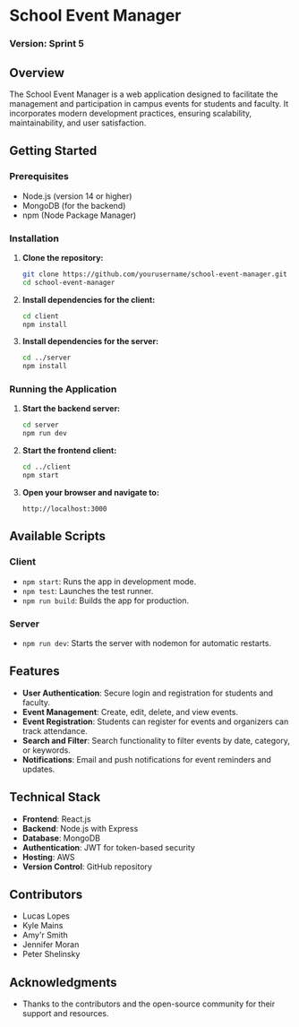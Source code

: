 # School Event Manager

### Version: Sprint 5

## Overview
The School Event Manager is a web application designed to facilitate the management and participation in campus events for students and faculty. It incorporates modern development practices, ensuring scalability, maintainability, and user satisfaction.

## Getting Started

### Prerequisites
- Node.js (version 14 or higher)
- MongoDB (for the backend)
- npm (Node Package Manager)

### Installation

1. **Clone the repository:**
   ```bash
   git clone https://github.com/yourusername/school-event-manager.git
   cd school-event-manager
   ```

2. **Install dependencies for the client:**
   ```bash
   cd client
   npm install
   ```

3. **Install dependencies for the server:**
   ```bash
   cd ../server
   npm install
   ```

### Running the Application

1. **Start the backend server:**
   ```bash
   cd server
   npm run dev
   ```

2. **Start the frontend client:**
   ```bash
   cd ../client
   npm start
   ```

3. **Open your browser and navigate to:**
   ```
   http://localhost:3000
   ```

## Available Scripts

### Client
- `npm start`: Runs the app in development mode.
- `npm test`: Launches the test runner.
- `npm run build`: Builds the app for production.

### Server
- `npm run dev`: Starts the server with nodemon for automatic restarts.

## Features
- **User Authentication**: Secure login and registration for students and faculty.
- **Event Management**: Create, edit, delete, and view events.
- **Event Registration**: Students can register for events and organizers can track attendance.
- **Search and Filter**: Search functionality to filter events by date, category, or keywords.
- **Notifications**: Email and push notifications for event reminders and updates.

## Technical Stack
- **Frontend**: React.js
- **Backend**: Node.js with Express
- **Database**: MongoDB
- **Authentication**: JWT for token-based security
- **Hosting**: AWS
- **Version Control**: GitHub repository

## Contributors
- Lucas Lopes
- Kyle Mains
- Amy'r Smith
- Jennifer Moran
- Peter Shelinsky


## Acknowledgments
- Thanks to the contributors and the open-source community for their support and resources.
